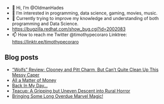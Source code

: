 - 👋 Hi, I’m @OldmanHades
- 👀 I’m interested in programming, data science, gaming, movies, music.
- 🌱 Currently trying to improve my knowledge and understanding of both programming and Data Science.
- https://bugzilla.redhat.com/show_bug.cgi?id=2002083
- 📫 How to reach me Twitter @timothypecoraro
Linktree: https://linktr.ee/timothypecoraro

## Blog posts
<!-- BLOG-POST-LIST:START -->
- [“Wolfs” Review: Clooney and Pitt Charm, But Can’t Quite Clean Up This Messy Caper](https://medium.com/@timothypecoraro/wolfs-review-clooney-and-pitt-charm-but-cant-quite-clean-up-this-messy-caper-32ee387e8d60?source=rss-5097f5c9b801------2)
- [All a Matter of Money](https://medium.com/@timothypecoraro/all-a-matter-of-money-b6c2664b2ca5?source=rss-5097f5c9b801------2)
- [Back In My Day…](https://medium.com/@timothypecoraro/back-in-my-day-b5b73d6f6e71?source=rss-5097f5c9b801------2)
- [Teacup: A Gripping but Uneven Descent into Rural Horror](https://medium.com/@timothypecoraro/teacup-a-gripping-but-uneven-descent-into-rural-horror-8da6c2823c39?source=rss-5097f5c9b801------2)
- [Bringing Some Long Overdue Marvel Magic!](https://medium.com/@timothypecoraro/bringing-some-long-overdue-marvel-magic-abd7b6257d63?source=rss-5097f5c9b801------2)
<!-- BLOG-POST-LIST:END -->
